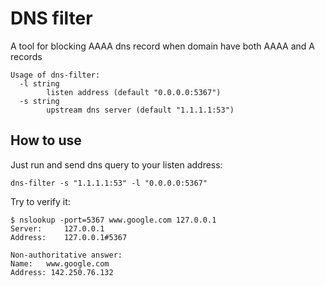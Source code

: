 # DNS filter
A tool for blocking AAAA dns record when domain have both AAAA and A records

```shell
Usage of dns-filter:    
  -l string  
        listen address (default "0.0.0.0:5367")  
  -s string  
        upstream dns server (default "1.1.1.1:53")
```  

## How to use
Just run and send dns query to your listen address:
```shell
dns-filter -s "1.1.1.1:53" -l "0.0.0.0:5367" 
```
Try to verify it:
```shell
$ nslookup -port=5367 www.google.com 127.0.0.1
Server:		127.0.0.1
Address:	127.0.0.1#5367

Non-authoritative answer:
Name:	www.google.com
Address: 142.250.76.132
```
